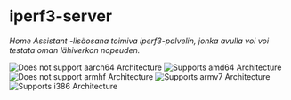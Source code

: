 # iperf3-server

_Home Assistant -lisäosana toimiva iperf3-palvelin, jonka avulla voi voi testata oman lähiverkon nopeuden._

![Does not support aarch64 Architecture][aarch64-shield]
![Supports amd64 Architecture][amd64-shield]
![Does not support armhf Architecture][armhf-shield]
![Supports armv7 Architecture][armv7-shield]
![Supports i386 Architecture][i386-shield]

[aarch64-shield]: https://img.shields.io/badge/aarch64-no-red.svg
[amd64-shield]: https://img.shields.io/badge/amd64-yes-green.svg
[armhf-shield]: https://img.shields.io/badge/armhf-no-red.svg
[armv7-shield]: https://img.shields.io/badge/armv7-yes-green.svg
[i386-shield]: https://img.shields.io/badge/i386-yes-green.svg